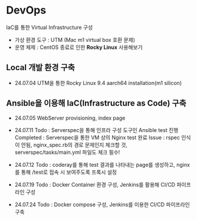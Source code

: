 # DevOps

IaC를 통한 Virtual Infrastructure 구성

- 가상 환경 도구 : UTM (Mac m1 virtual box 호환 문제)
- 운영 체제 : CentOS 종료로 인한 **Rocky Linux** 사용해보기

## Local 개발 환경 구축

- 24.07.04
  UTM을 통한 Rocky Linux 9.4 aarch64 installation(m1 silicon)

## Ansible을 이용해 IaC(Infrastructure as Code) 구축

- 24.07.05
  WebServer provisioning, index page

- 24.07.11
  Todo : Serverspec을 통해 인프라 구성 도구인 Ansible test 진행
  Completed : Serverspec을 통한 VM 상의 Nginx test 완료
  Issue : rspec 인식이 안됨, nginx_spec.rb의 경로 문제인지 체크할 것, serverspec/tasks/main.yml 파일도 체크 필수!

- 24.07.12
  Todo : coderay를 통해 test 결과를 나타내는 page를 생성하고, nginx를 통해 /test로 접속 시 보여주도록 프록시 설정

- 24.07.19
  Todo : Docker Container 환경 구성, Jenkins를 활용해 CI/CD 파이프라인 구성

- 24.07.24
  Todo : Docker compose 구성, Jenkins를 이용한 CI/CD 파이프라인 구축